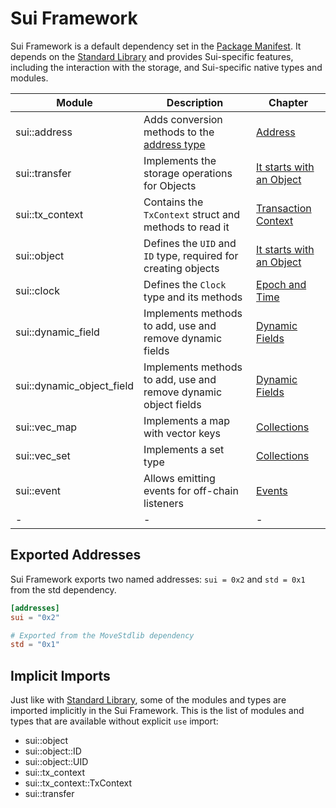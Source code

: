 # Sui Framework

Sui Framework is a default dependency set in the [Package Manifest](./../concepts/manifest.md). It depends on the [Standard Library](./../basic-syntax/standard-library.md) and provides Sui-specific features, including the interaction with the storage, and Sui-specific native types and modules.

<!-- Custom CSS addition in the theme/custom.css  -->
<div class="modules-table">

| Module | Description | Chapter |
| ------ | ----------- | ------- |
| sui::address | Adds conversion methods to the [address type](./../basic-syntax/address.md) | [Address](./../basic-syntax/address.md) |
| sui::transfer | Implements the storage operations for Objects | [It starts with an Object](./../object) |
| sui::tx_context | Contains the `TxContext` struct and methods to read it | [Transaction Context](./transaction-context.md) |
| sui::object | Defines the `UID` and `ID` type, required for creating objects | [It starts with an Object](./../object) |
| sui::clock | Defines the `Clock` type and its methods | [Epoch and Time](./epoch-and-time.md) |
| sui::dynamic_field | Implements methods to add, use and remove dynamic fields | [Dynamic Fields](./dynamic-fields.md) |
| sui::dynamic_object_field | Implements methods to add, use and remove dynamic object fields | [Dynamic Fields](./dynamic-fields.md) |
| sui::vec_map | Implements a map with vector keys | [Collections](./collections.md) |
| sui::vec_set | Implements a set type | [Collections](./collections.md) |
| sui::event | Allows emitting events for off-chain listeners | [Events](./events.md) |
| - | - | - |

</div>

## Exported Addresses

Sui Framework exports two named addresses: `sui = 0x2` and `std = 0x1` from the std dependency.

```toml
[addresses]
sui = "0x2"

# Exported from the MoveStdlib dependency
std = "0x1"
```

## Implicit Imports

Just like with [Standard Library](./../basic-syntax/standard-library.md), some of the modules and types are imported implicitly in the Sui Framework. This is the list of modules and types that are available without explicit `use` import:

- sui::object
- sui::object::ID
- sui::object::UID
- sui::tx_context
- sui::tx_context::TxContext
- sui::transfer

<!--

Modules:

+ sui::address
- sui::authethicator_state
- sui::bag
- sui::balance
- sui::bcs
- sui::borrow
+ sui::clock
- sui::coin
- sui::deny_list
- sui::display
- sui::dynamic_field
- sui::dynamic_object_field
- sui::event
- sui::hex
- sui::linked_table
- sui::math
- sui::object_bag
- sui::object_table
- sui::object
- sui::package
- sui::pay
- sui::priority_queue
- sui::prover
- sui::random
- sui::sui
- sui::table_vec
- sui::table
- sui::token
- sui::transfer
- sui::tx_context
- sui::types
- sui::url
- sui::vec_map
- sui::vec_set
- sui::versioned

- sui::kiosk
- sui::kiosk_extension
- sui::transfer_policy

- sui::bls12381
- sui::ecdsa_k1
- sui::ecdsa_r1
- sui::ecvrf
- sui::ed25519
- sui::groth16
- sui::group_ops
- sui::hash
- sui::hmac
- sui::poseidon
- sui::zklogin_verified_id
- sui::zklogin_verified_issuer

 -->
